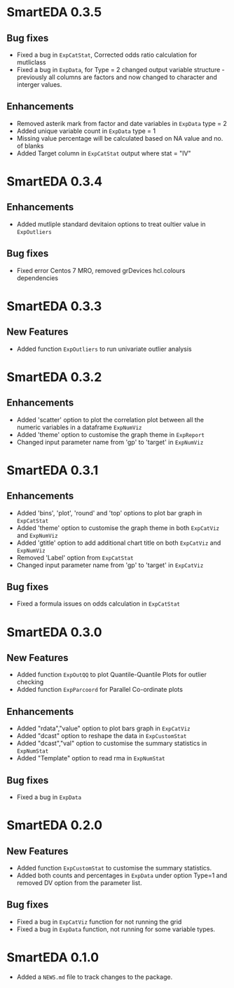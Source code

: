 # SmartEDA 0.3.5
## Bug fixes
* Fixed a bug in `ExpCatStat`, Corrected odds ratio calculation for mutliclass
* Fixed a bug in `ExpData`, for Type = 2 changed output variable structure - previously all columns are factors and now changed to character and interger values. 

## Enhancements
* Removed asterik mark from factor and date variables in `ExpData` type = 2
* Added unique variable count in `ExpData` type = 1
* Missing value percentage will be calculated based on NA value and no. of blanks
* Added Target column in `ExpCatStat` output where stat = "IV"

# SmartEDA 0.3.4
## Enhancements
* Added mutliple standard devitaion options to treat oultier value in `ExpOutliers`

## Bug fixes
* Fixed error Centos 7 MRO, removed grDevices hcl.colours dependencies

# SmartEDA 0.3.3
## New Features
* Added function `ExpOutliers` to run univariate outlier analysis

# SmartEDA 0.3.2
## Enhancements
* Added 'scatter' option to plot the correlation plot between all the numeric variables in a dataframe `ExpNumViz`
* Added 'theme' option to customise the graph theme in `ExpReport`
* Changed input parameter name from 'gp' to 'target' in `ExpNumViz`

# SmartEDA 0.3.1
## Enhancements
* Added 'bins', 'plot', 'round' and 'top' options to plot bar graph in `ExpCatStat`
* Added 'theme' option to customise the graph theme in both `ExpCatViz` and `ExpNumViz`
* Added 'gtitle' option to add additional chart title on both `ExpCatViz` and `ExpNumViz`
* Removed 'Label' option from `ExpCatStat`
* Changed input parameter name from 'gp' to 'target' in `ExpCatViz`

## Bug fixes
* Fixed a formula issues on odds calculation in `ExpCatStat`

# SmartEDA 0.3.0
## New Features
* Added function `ExpOutQQ` to plot Quantile-Quantile Plots for outlier checking
* Added function `ExpParcoord` for Parallel Co-ordinate plots

## Enhancements
* Added "rdata","value" option to plot bars graph in `ExpCatViz`
* Added "dcast" option to reshape the data in `ExpCustomStat`
* Added "dcast","val" option to customise the summary statistics in `ExpNumStat`
* Added "Template" option to read rma in `ExpNumStat`

## Bug fixes
* Fixed a bug in `ExpData`

# SmartEDA 0.2.0
## New Features
* Added function `ExpCustomStat` to customise the summary statistics.
* Added both counts and percentages in `ExpData` under option Type=1 and removed DV option from the parameter list.

## Bug fixes
* Fixed a bug in `ExpCatViz` function for not running the grid
* Fixed a bug in `ExpData` function, not running for some variable types. 

# SmartEDA 0.1.0

* Added a `NEWS.md` file to track changes to the package.
